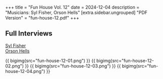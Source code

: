 +++
title = "Fun House Vol. 12"
date = 2024-12-04
description = "Musicians: Syl Fisher, Orson Hells"
[extra.sidebar.ungrouped]
"PDF Version" = "fun-house-12.pdf"
+++

## Full Interviews
[Syl Fisher](https://www.youtube.com/watch?v=vS_s1IfYOQ4)<br>
[Orson Hells](https://www.youtube.com/watch?v=LOfewvXXs4Q)

{{ bigimg(src="fun-house-12-01.png") }}
{{ bigimg(src="fun-house-12-02.png") }}
{{ bigimg(src="fun-house-12-03.png") }}
{{ bigimg(src="fun-house-12-04.png") }}
